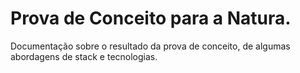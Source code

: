 # Prova de Conceito para a Natura.

Documentação sobre o resultado da prova de conceito, de algumas abordagens de stack e tecnologias.